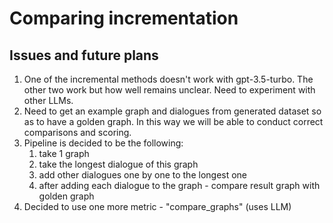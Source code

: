 # Comparing incrementation

## Issues and future plans

1. One of the incremental methods doesn't work with gpt-3.5-turbo. The other two work but how well remains unclear. Need to experiment with other LLMs.
2. Need to get an example graph and dialogues from generated dataset so as to have a golden graph. In this way we will be able to conduct correct comparisons and scoring.
2. Pipeline is decided to be the following:
    1) take 1 graph
    2) take the longest dialogue of this graph
    3) add other dialogues one by one to the longest one
    4) after adding each dialogue to the graph - compare result graph with golden graph
3. Decided to use one more metric - "compare_graphs" (uses LLM)